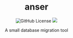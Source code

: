 <div align="center">
    <h1>anser</h1>
    <img alt="GitHub License" src="https://img.shields.io/github/license/thenesterov/anser">
    <img src="https://img.shields.io/badge/-zero--dependencies-blue">
    <p>A small database migration tool</p>
</div>
